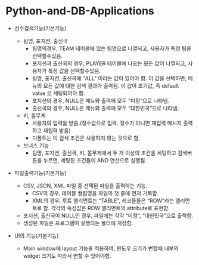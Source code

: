 # Python-and-DB-Applications
- 선수검색기능(기본기능)
    - 팀명, 포지션, 출신국
        - 팀명의경우, TEAM 테이블에 있는 팀명으로 나열되고, 사용자가 특정 팀을 선택할수있음.
        - 포지션과 출신국의 경우, PLAYER 테이블에 나오는 모든 값이 나열되고, 사용자가 특정 값을 선택할수있음.
        - 팀명, 포지션, 출신국에 “ALL“ 이라는 값이 있어야 함. 이 값을 선택하면, 메뉴의 모든 값에 대한 검색 결과가 출력됨. 이 값이 초기값, 즉 default value 로 세팅되어야 함.
        - 포지션의 경우, NULL은 메뉴와 출력에 모두 “미정“으로 나타냄.
        - 출신국의 경우, NULL은 메뉴와 출력에 모두 “대한민국”으로 나타냄.
    - 키, 몸무게
        - 사용자의 입력을 받음.(정수값으로 입력. 정수가 아니면 재입력 메시지 출력하고 재입력 받음)
        - 디폴트는 이 검색 조건은 사용하지 않는 것으로 함.
    - 보너스 기능
        - 팀명, 포지션, 출신국, 키, 몸무게에서 두 개 이상의 조건을 세팅하고 검색버튼을 누르면, 세팅된 조건들이 AND 연산으로 실행됨.
        
- 파일출력기능(기본기능)
    - CSV, JSON, XML 파일 중 선택된 파일을 출력하는 기능.
        - CSV의 경우, 테이블 컬럼명을 파일의 첫 줄에 먼저 기록함.
        - XML의 경우, 루트 엘리먼트는 “TABLE”,  레코들들은 “ROW”라는 엘리먼트로 함. 각각의 속성값은 ROW 엘리먼트의 attribute로 표현함.
    - 포지션, 출신국이 NULL인 경우, 파일에는 각각 “미정“, “대한민국”으로 출력함.
    - 생성된 파일은 프로그램이 실행되는 폴더에 저장함.
    
- UI의 기능(기본기능)
    - Main window에 layout 기능을 적용하여, 윈도우 크기가 변할때 내부의 widget 크기도 따라서 변할 수 있어야함.
